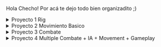 Hola Checho! Por acá te dejo todo bien organizadito ;)



<details>
  <summary> Proyecto 1 Rig </summary>

![image](https://github.com/user-attachments/assets/e33e74d8-12e2-4f93-a564-87d93b5a51e6)


![image](https://github.com/user-attachments/assets/4fbd56e3-59b2-4513-a694-f7013ffc00b9)


https://github.com/user-attachments/assets/bd03cb67-45f7-4eb1-a8e5-44e0bc081515




</details>

<details>
  <summary> Proyecto 2 Movimiento Basico </summary>


https://github.com/user-attachments/assets/8562717f-3a05-466b-9bf8-c843a13cb31d



</details>
<details>
  <summary> Proyecto 3 Combate </summary>
https://github.com/user-attachments/assets/5a480be0-2350-4fe9-bcfb-ce581d8c09b5






</details>
<details>
  <summary> Proyecto 4 Multiple Combate + IA + Movement + Gameplay </summary>



https://github.com/user-attachments/assets/ceb9c661-a409-4972-9e16-e909cf9214e3




</details>
